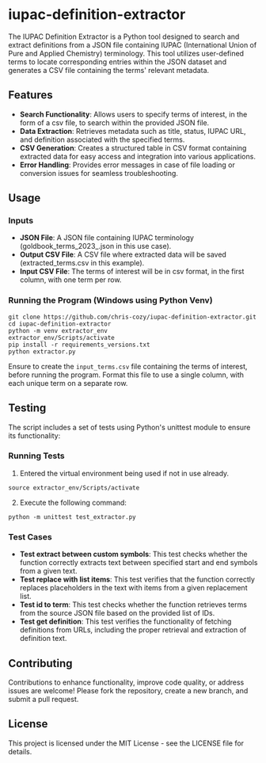 # iupac-definition-extractor

The IUPAC Definition Extractor is a Python tool designed to search and extract definitions from a JSON file containing IUPAC (International Union of Pure and Applied Chemistry) terminology. This tool utilizes user-defined terms to locate corresponding entries within the JSON dataset and generates a CSV file containing the terms' relevant metadata.

## Features

- **Search Functionality**: Allows users to specify terms of interest, in the form of a csv file, to search within the provided JSON file.
- **Data Extraction**: Retrieves metadata such as title, status, IUPAC URL, and definition associated with the specified terms.
- **CSV Generation**: Creates a structured table in CSV format containing extracted data for easy access and integration into various applications.
- **Error Handling**: Provides error messages in case of file loading or conversion issues for seamless troubleshooting.

## Usage

### Inputs

- **JSON File**: A JSON file containing IUPAC terminology (goldbook_terms_2023_.json in this use case).
- **Output CSV File**: A CSV file where extracted data will be saved (extracted_terms.csv in this example).
- **Input CSV File**: The terms of interest will be in csv format, in the first column, with one term per row.

### Running the Program (Windows using Python Venv)

```
git clone https://github.com/chris-cozy/iupac-definition-extractor.git
cd iupac-definition-extractor
python -m venv extractor_env
extractor_env/Scripts/activate
pip install -r requirements_versions.txt
python extractor.py
```

Ensure to create the `input_terms.csv` file containing the terms of interest, before running the program. Format this file to use a single column, with each unique term on a separate row.

## Testing

The script includes a set of tests using Python's unittest module to ensure its functionality:

### Running Tests

1. Entered the virtual environment being used if not in use already.

```
source extractor_env/Scripts/activate
```

2. Execute the following command:

```
python -m unittest test_extractor.py
```

### Test Cases

- **Test extract between custom symbols**: This test checks whether the function correctly extracts text between specified start and end symbols from a given text.
- **Test replace with list items**: This test verifies that the function correctly replaces placeholders in the text with items from a given replacement list.
- **Test id to term**: This test checks whether the function retrieves terms from the source JSON file based on the provided list of IDs.
- **Test get definition**: This test verifies the functionality of fetching definitions from URLs, including the proper retrieval and extraction of definition text.


## Contributing

Contributions to enhance functionality, improve code quality, or address issues are welcome! Please fork the repository, create a new branch, and submit a pull request.

## License

This project is licensed under the MIT License - see the LICENSE file for details.

